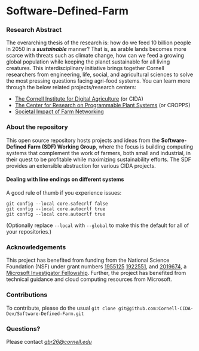 # Software-Defined-Farm 

### Research Abstract
The overarching thesis of the research is: how do we feed 10 billion people in
2050 in a __*sustainable*__ manner? That is, as arable lands becomes more scarce
with threats such as climate change, how can we feed a growing global population
while keeping the planet sustainable for all living creatures.
This interdisciplinary initiative brings together Cornell researchers from
engineering, life, social, and agricultural sciences to solve the most pressing
questions facing agri-food systems. You can learn more through the below related
projects/research centers:

- [The Cornell Institute for Digital Agriculture](https://www.digitalagriculture.cornell.edu/ "CIDA website") (or CIDA)
- [The Center for Research on Programmable Plant Systems](https://cropps.cornell.edu "CROPPS website") (or CROPPS)
- [Societal Impact of Farm Networking](https://sites.coecis.cornell.edu/farmnetworkingimpact/ "website for research on farm netowrking")

### About the repository
This open source repository hosts projects and ideas from the __Software-Defined
Farm (SDF) Working Group__, where the focus is building computing systems that
complement the work of farmers, both small and industrial, in their quest to be
profitable while maximizing sustainability efforts. The SDF provides an extensible
abstraction for various CIDA projects.

#### Dealing with line endings on different systems

A good rule of thumb if you experience issues:

```
git config --local core.safecrlf false
git config --local core.autocrlf true
git config --local core.autocrlf true
```

(Optionally replace `--local` with `--global` to make this the default for all of
your repositories.)

### Acknowledgements
This project has benefited from funding from the National Science Foundation
(NSF) under grant numbers
[1955125](https://www.nsf.gov/awardsearch/showAward?AWD_ID=1955125&HistoricalAwards=false)
[1922551](https://www.nsf.gov/awardsearch/showAward?AWD\_ID=1922551&HistoricalAwards=false]),
and [2019674](https://www.nsf.gov/awardsearch/showAward?AWD_ID=2019674&HistoricalAwards=false),
a [Microsoft Investigator Fellowship](https://www.microsoft.com/en-us/research/academic-program/microsoft-investigator-fellowship/fellowship-recipients/).
Further, the project has benefited from technical guidance and cloud computing
resources from Microsoft.

### Contributions
To contribute, please do the usual `git clone
git@github.com:Cornell-CIDA-Dev/Software-Defined-Farm.git`

### Questions?
Please contact _*gbr26@cornell.edu*_
